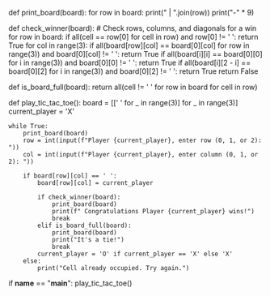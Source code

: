 def print_board(board): 
    for row in board: 
        print(" | ".join(row)) 
        print("-" * 9) 
 
def check_winner(board): 
    # Check rows, columns, and diagonals for a win 
    for row in board: 
        if all(cell == row[0] for cell in row) and row[0] != ' ': 
            return True 
    for col in range(3): 
        if all(board[row][col] == board[0][col] for row in range(3)) and board[0][col] != ' ': 
            return True 
    if all(board[i][i] == board[0][0] for i in range(3)) and board[0][0] != ' ': 
        return True 
    if all(board[i][2 - i] == board[0][2] for i in range(3)) and board[0][2] != ' ': 
        return True 
    return False 
 
def is_board_full(board): 
    return all(cell != ' ' for row in board for cell in row) 
 
def play_tic_tac_toe(): 
    board = [[' ' for _ in range(3)] for _ in range(3)] 
    current_player = 'X' 
 
    while True: 
        print_board(board) 
        row = int(input(f"Player {current_player}, enter row (0, 1, or 2): ")) 
        col = int(input(f"Player {current_player}, enter column (0, 1, or 2): ")) 
 
        if board[row][col] == ' ': 
            board[row][col] = current_player 
 
            if check_winner(board): 
                print_board(board) 
                print(f" Congratulations Player {current_player} wins!") 
                break 
            elif is_board_full(board): 
                print_board(board) 
                print("It's a tie!") 
                break 
            current_player = 'O' if current_player == 'X' else 'X' 
        else: 
            print("Cell already occupied. Try again.") 
 
if __name__ == "__main__": 
    play_tic_tac_toe()
